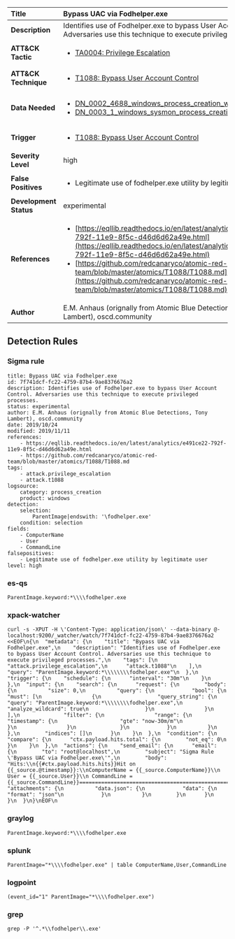 | Title                    | Bypass UAC via Fodhelper.exe       |
|:-------------------------|:------------------|
| **Description**          | Identifies use of Fodhelper.exe to bypass User Account Control. Adversaries use this technique to execute privileged processes. |
| **ATT&amp;CK Tactic**    |  <ul><li>[TA0004: Privilege Escalation](https://attack.mitre.org/tactics/TA0004)</li></ul>  |
| **ATT&amp;CK Technique** | <ul><li>[T1088: Bypass User Account Control](https://attack.mitre.org/techniques/T1088)</li></ul>  |
| **Data Needed**          | <ul><li>[DN_0002_4688_windows_process_creation_with_commandline](../Data_Needed/DN_0002_4688_windows_process_creation_with_commandline.md)</li><li>[DN_0003_1_windows_sysmon_process_creation](../Data_Needed/DN_0003_1_windows_sysmon_process_creation.md)</li></ul>  |
| **Trigger**              | <ul><li>[T1088: Bypass User Account Control](../Triggers/T1088.md)</li></ul>  |
| **Severity Level**       | high |
| **False Positives**      | <ul><li>Legitimate use of fodhelper.exe utility by legitimate user</li></ul>  |
| **Development Status**   | experimental |
| **References**           | <ul><li>[https://eqllib.readthedocs.io/en/latest/analytics/e491ce22-792f-11e9-8f5c-d46d6d62a49e.html](https://eqllib.readthedocs.io/en/latest/analytics/e491ce22-792f-11e9-8f5c-d46d6d62a49e.html)</li><li>[https://github.com/redcanaryco/atomic-red-team/blob/master/atomics/T1088/T1088.md](https://github.com/redcanaryco/atomic-red-team/blob/master/atomics/T1088/T1088.md)</li></ul>  |
| **Author**               | E.M. Anhaus (orignally from Atomic Blue Detections, Tony Lambert), oscd.community |


## Detection Rules

### Sigma rule

```
title: Bypass UAC via Fodhelper.exe
id: 7f741dcf-fc22-4759-87b4-9ae8376676a2
description: Identifies use of Fodhelper.exe to bypass User Account Control. Adversaries use this technique to execute privileged processes.
status: experimental
author: E.M. Anhaus (orignally from Atomic Blue Detections, Tony Lambert), oscd.community
date: 2019/10/24
modified: 2019/11/11
references:
    - https://eqllib.readthedocs.io/en/latest/analytics/e491ce22-792f-11e9-8f5c-d46d6d62a49e.html
    - https://github.com/redcanaryco/atomic-red-team/blob/master/atomics/T1088/T1088.md
tags:
    - attack.privilege_escalation
    - attack.t1088
logsource:
    category: process_creation
    product: windows
detection:
    selection:
        ParentImage|endswith: '\fodhelper.exe'
    condition: selection
fields:
    - ComputerName
    - User
    - CommandLine
falsepositives:
    - Legitimate use of fodhelper.exe utility by legitimate user
level: high

```





### es-qs
    
```
ParentImage.keyword:*\\\\fodhelper.exe
```


### xpack-watcher
    
```
curl -s -XPUT -H \'Content-Type: application/json\' --data-binary @- localhost:9200/_watcher/watch/7f741dcf-fc22-4759-87b4-9ae8376676a2 <<EOF\n{\n  "metadata": {\n    "title": "Bypass UAC via Fodhelper.exe",\n    "description": "Identifies use of Fodhelper.exe to bypass User Account Control. Adversaries use this technique to execute privileged processes.",\n    "tags": [\n      "attack.privilege_escalation",\n      "attack.t1088"\n    ],\n    "query": "ParentImage.keyword:*\\\\\\\\fodhelper.exe"\n  },\n  "trigger": {\n    "schedule": {\n      "interval": "30m"\n    }\n  },\n  "input": {\n    "search": {\n      "request": {\n        "body": {\n          "size": 0,\n          "query": {\n            "bool": {\n              "must": [\n                {\n                  "query_string": {\n                    "query": "ParentImage.keyword:*\\\\\\\\fodhelper.exe",\n                    "analyze_wildcard": true\n                  }\n                }\n              ],\n              "filter": {\n                "range": {\n                  "timestamp": {\n                    "gte": "now-30m/m"\n                  }\n                }\n              }\n            }\n          }\n        },\n        "indices": []\n      }\n    }\n  },\n  "condition": {\n    "compare": {\n      "ctx.payload.hits.total": {\n        "not_eq": 0\n      }\n    }\n  },\n  "actions": {\n    "send_email": {\n      "email": {\n        "to": "root@localhost",\n        "subject": "Sigma Rule \'Bypass UAC via Fodhelper.exe\'",\n        "body": "Hits:\\n{{#ctx.payload.hits.hits}}Hit on {{_source.@timestamp}}:\\nComputerName = {{_source.ComputerName}}\\n        User = {{_source.User}}\\n CommandLine = {{_source.CommandLine}}================================================================================\\n{{/ctx.payload.hits.hits}}",\n        "attachments": {\n          "data.json": {\n            "data": {\n              "format": "json"\n            }\n          }\n        }\n      }\n    }\n  }\n}\nEOF\n
```


### graylog
    
```
ParentImage.keyword:*\\\\fodhelper.exe
```


### splunk
    
```
ParentImage="*\\\\fodhelper.exe" | table ComputerName,User,CommandLine
```


### logpoint
    
```
(event_id="1" ParentImage="*\\\\fodhelper.exe")
```


### grep
    
```
grep -P '^.*\\fodhelper\\.exe'
```



